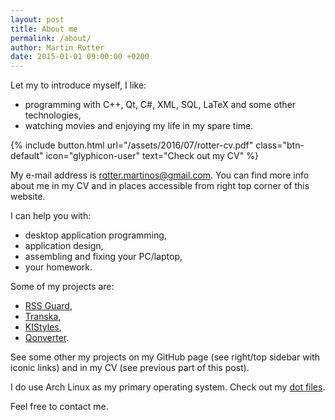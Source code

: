 ```yaml
---
layout: post
title: About me
permalink: /about/
author: Martin Rotter
date: 2015-01-01 09:00:00 +0200
---
```


Let my to introduce myself, I like:

* programming with C++, Qt, C#, XML, SQL, LaTeX and some other technologies,
* watching movies and enjoying my life in my spare time.

{% include button.html url="/assets/2016/07/rotter-cv.pdf" class="btn-default" icon="glyphicon-user" text="Check out my CV" %}

My e-mail address is [rotter.martinos@gmail.com](mailto:rotter.martinos@gmail.com). You can find more info about me in my CV and in places accessible from right top corner of this website.

I can help you with:

* desktop application programming,
* application design,
* assembling and fixing your PC/laptop,
* your homework.

Some of my projects are:

* [RSS Guard](https://github.com/martinrotter/rssguard),
* [Transka](https://github.com/martinrotter/transka),
* [KIStyles](https://github.com/martinrotter/kistyles),
* [Qonverter](https://github.com/martinrotter/qonverter).

See some other my projects on my GitHub page (see right/top sidebar with iconic links) and in my CV (see previous part of this post).

I do use Arch Linux as my primary operating system. Check out my [dot files](https://github.com/martinrotter/linux-customizations).

Feel free to contact me.